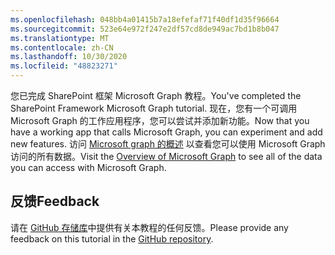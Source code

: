 ```yaml
---
ms.openlocfilehash: 048bb4a01415b7a18efefaf71f40df1d35f96664
ms.sourcegitcommit: 523e64e972f247e2df57cd8de949ac7bd1b8b047
ms.translationtype: MT
ms.contentlocale: zh-CN
ms.lasthandoff: 10/30/2020
ms.locfileid: "48823271"
---
```

<!-- markdownlint-disable MD002 MD041 -->

<span data-ttu-id="07710-101">您已完成 SharePoint 框架 Microsoft Graph 教程。</span><span class="sxs-lookup"><span data-stu-id="07710-101">You've completed the SharePoint Framework Microsoft Graph tutorial.</span></span> <span data-ttu-id="07710-102">现在，您有一个可调用 Microsoft Graph 的工作应用程序，您可以尝试并添加新功能。</span><span class="sxs-lookup"><span data-stu-id="07710-102">Now that you have a working app that calls Microsoft Graph, you can experiment and add new features.</span></span> <span data-ttu-id="07710-103">访问 [Microsoft graph 的概述](/graph/overview) 以查看您可以使用 Microsoft Graph 访问的所有数据。</span><span class="sxs-lookup"><span data-stu-id="07710-103">Visit the [Overview of Microsoft Graph](/graph/overview) to see all of the data you can access with Microsoft Graph.</span></span>

## <a name="feedback"></a><span data-ttu-id="07710-104">反馈</span><span class="sxs-lookup"><span data-stu-id="07710-104">Feedback</span></span>

<span data-ttu-id="07710-105">请在 [GitHub 存储库](https://github.com/microsoftgraph/msgraph-training-spfx)中提供有关本教程的任何反馈。</span><span class="sxs-lookup"><span data-stu-id="07710-105">Please provide any feedback on this tutorial in the [GitHub repository](https://github.com/microsoftgraph/msgraph-training-spfx).</span></span>

